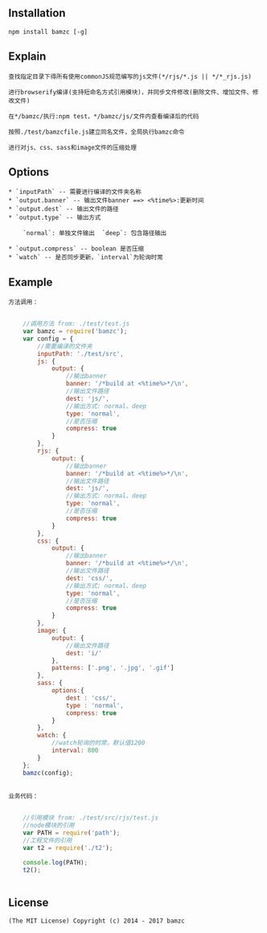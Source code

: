 
## Installation	

	npm install bamzc [-g]

## Explain
	
	查找指定目录下得所有使用commonJS规范编写的js文件(*/rjs/*.js || */*_rjs.js)
	
	进行browserify编译(支持短命名方式引用模块)，并同步文件修改(删除文件、增加文件、修改文件)

	在*/bamzc/执行:npm test，*/bamzc/js/文件内查看编译后的代码
	
	按照./test/bamzcfile.js建立同名文件，全局执行bamzc命令
	
	进行对js、css、sass和image文件的压缩处理

## Options

	* `inputPath` -- 需要进行编译的文件夹名称
	* `output.banner` -- 输出文件banner ==> <%time%>:更新时间
	* `output.dest` -- 输出文件的路径
	* `output.type` -- 输出方式
		
		`normal`: 单独文件输出  `deep`: 包含路径输出
		
	* `output.compress` -- boolean 是否压缩
	* `watch` -- 是否同步更新，`interval`为轮询时常

## Example
	
	方法调用：
~~~ javascript
	
	//调用方法 from: ./test/test.js
    var bamzc = require('bamzc'); 
    var config = {
        //需要编译的文件夹
		inputPath: './test/src',
		js: {
			output: {
				//输出banner
				banner: '/*build at <%time%>*/\n',
				//输出文件路径
				dest: 'js/',
				//输出方式: normal、deep
				type: 'normal',
				//是否压缩
				compress: true
			}
		},
		rjs: {
			output: {
				//输出banner
				banner: '/*build at <%time%>*/\n',
				//输出文件路径
				dest: 'js/',
				//输出方式: normal、deep
				type: 'normal',
				//是否压缩
				compress: true
			}
		},
		css: {
			output: {
				//输出banner
				banner: '/*build at <%time%>*/\n',
				//输出文件路径
				dest: 'css/',
				//输出方式: normal、deep
				type: 'normal',
				//是否压缩
				compress: true
			}
		},
		image: {
        	output: {
            	//输出文件路径
            	dest: 'i/'
        	},
        	patterns: ['.png', '.jpg', '.gif']
    	},
	    sass: {
	        options:{
	            dest : 'css/',
	            type : 'normal',
	            compress: true
	        }
	    },
		watch: {
			//watch轮询的时常，默认值1200
			interval: 800
		}
    };
    bamzc(config);
    
~~~

	业务代码：
~~~ javascript
	
	//引用模块 from: ./test/src/rjs/test.js
    //node模块的引用
    var PATH = require('path');
    //工程文件的引用
    var t2 = require('./t2');

    console.log(PATH);
    t2();
	
~~~

## License

	(The MIT License) Copyright (c) 2014 - 2017 bamzc
	
